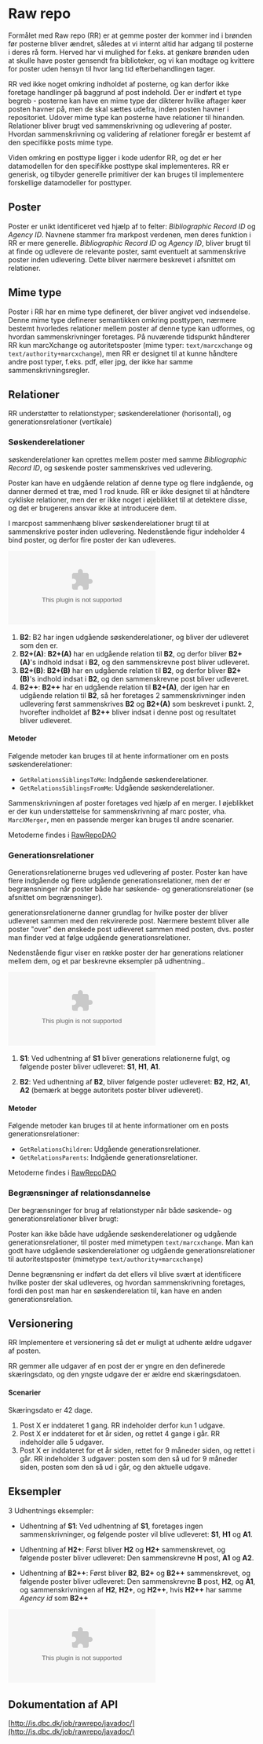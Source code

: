 # Raw repo #

Formålet med Raw repo (RR) er at gemme poster der kommer ind
i brønden før posterne bliver ændret, således at vi internt
altid har adgang til posterne i deres rå form. Herved har vi
mulighed for f.eks. at genkøre brønden uden at skulle have
poster gensendt fra biblioteker, og vi kan modtage og
kvittere for poster uden hensyn til hvor lang tid
efterbehandlingen tager.

RR ved ikke noget omkring indholdet af posterne, og kan
derfor ikke foretage handlinger på baggrund af post
indehold. Der er indført et type begreb - posterne kan have
en mime type der dikterer hvilke aftager køer posten havner
på, men de skal sættes udefra, inden posten havner i
repositoriet. Udover mime type kan posterne have relationer til
hinanden. Relationer bliver brugt ved sammenskrivning og
udlevering af poster. Hvordan sammenskrivning og validering
af relationer foregår er bestemt af den specifikke posts
mime type.

Viden omkring en posttype ligger i kode udenfor RR, og det
er her datamodellen for den specifikke posttype skal
implementeres. RR er generisk, og tilbyder generelle
primitiver der kan bruges til implementere forskellige
datamodeller for posttyper.


## Poster ##

Poster er unikt identificeret ved hjælp af to felter:
*Bibliographic Record ID* og *Agency ID*. Navnene stammer
fra markpost verdenen, men deres funktion i RR er mere
generelle.  *Bibliographic Record ID* og *Agency ID*, bliver
brugt til at finde og udlevere de relevante poster, samt
eventuelt at sammenskrive poster inden udlevering. Dette
bliver nærmere beskrevet i afsnittet om relationer.


## Mime type ##

Poster i RR har en mime type defineret, der bliver angivet
ved indsendelse.  Denne mime type definerer semantikken
omkring posttypen, nærmere bestemt hvorledes relationer
mellem poster af denne type kan udformes, og hvordan
sammenskrivninger foretages. På nuværende tidspunkt
håndterer RR kun marcXchange og autoritetsposter (mime
typer: `text/marcxchange` og `text/authority+marcxchange`),
men RR er designet til at kunne håndtere andre post typer,
f.eks. pdf, eller jpg, der ikke har samme
sammenskrivningsregler.

## Relationer ##

RR understøtter to relationstyper; søskenderelationer
(horisontal), og generationsrelationer (vertikale)

### Søskenderelationer ###

søskenderelationer kan oprettes mellem poster med samme
*Bibliographic Record ID*, og søskende poster sammenskrives
ved udlevering.

Poster kan have en udgående relation af denne type og flere
indgående, og danner dermed et træ, med 1 rod knude. RR er
ikke designet til at håndtere cykliske relationer, men der
er ikke noget i øjeblikket til at detektere disse, og det er
brugerens ansvar ikke at introducere dem.

I marcpost sammenhæng bliver søskenderelationer brugt til
at sammenskrive poster inden udlevering. Nedenstående figur
indeholder 4 bind poster, og derfor fire poster der kan
udleveres.

![Søskenderelationer](siblings.eps)

1. **B2**: B2 har ingen udgående søskenderelationer, og
   bliver der udleveret som den er.
2. **B2+(A)**: **B2+(A)** har en udgående relation til
   **B2**, og derfor bliver **B2+(A)**'s indhold indsat i
   **B2**, og den sammenskrevne post bliver udleveret.
3. **B2+(B)**: **B2+(B)** har en udgående relation til
   **B2**, og derfor bliver **B2+(B)**'s indhold indsat i
   **B2**, og den sammenskrevne post bliver udleveret.
4. **B2++**: **B2++** har en udgående relation til
   **B2+(A)**, der igen har en udgående relation til **B2**,
   så her foretages 2 sammenskrivninger inden udlevering
   først sammenskrives **B2** og **B2+(A)** som beskrevet i
   punkt. 2, hvorefter indholdet af **B2++** bliver indsat i
   denne post og resultatet bliver udleveret.


#### Metoder ####

Følgende metoder kan bruges til at hente informationer om en
posts søskenderelationer:

* `GetRelationsSiblingsToMe`: Indgående søskenderelationer.
* `GetRelationsSiblingsFromMe`: Udgående søskenderelationer.

Sammenskrivningen af poster foretages ved hjælp af en
merger. I øjeblikket er der kun understøttelse for
sammenskrivning af marc poster, vha. `MarcXMerger`, men en
passende merger kan bruges til andre scenarier.

Metoderne findes i [RawRepoDAO](http://is.dbc.dk/job/rawrepo/javadoc/)


### Generationsrelationer ###

Generationsrelationerne bruges ved udlevering af
poster. Poster kan have flere indgående og flere udgående
generationsrelationer, men der er begrænsninger når poster
både har søskende- og generationsrelationer (se afsnittet om
begrænsninger).

generationsrelationerne danner grundlag for hvilke poster
der bliver udleveret sammen med den rekvirerede
post. Nærmere bestemt bliver alle poster "over" den ønskede
post udleveret sammen med posten, dvs. poster man finder ved
at følge udgående generationsrelationer.

Nedenstående figur viser en række poster der har generations
relationer mellem dem, og et par beskrevne eksempler på
udhentning..

![generationsrelationer](generation.eps)

1. **S1**: Ved udhentning af **S1** bliver generations
   relationerne fulgt, og følgende poster bliver udleveret:
   **S1**, **H1**, **A1**.

2. **B2**: Ved udhentning af **B2**, bliver følgende poster
   udleveret: **B2**, **H2**, **A1**, **A2** (bemærk at
   begge autoritets poster bliver udleveret).


#### Metoder ####

Følgende metoder kan bruges til at hente informationer om en
posts generationsrelationer:

* `GetRelationsChildren`: Udgående generationsrelationer.
* `GetRelationsParents`: Indgående generationsrelationer.

Metoderne findes i [RawRepoDAO](http://is.dbc.dk/job/rawrepo/javadoc/)


### Begrænsninger af relationsdannelse ###

Der begrænsninger for brug af relationstyper når både
søskende- og generationsrelationer bliver brugt:

Poster kan ikke både have udgående søskenderelationer og
udgående generationsrelationer, til poster med mimetypen
`text/marcxchange`. Man kan godt have udgående
søskenderelationer og udgående generationsrelationer til
autoritestsposter (mimetype `text/authority+marcxchange`)

Denne begrænsning er indført da det ellers vil blive svært
at identificere hvilke poster der skal udleveres, og hvordan
sammenskrivning foretages, fordi den post man har en
søskenderelation til, kan have en anden generationsrelation.


## Versionering ##

RR Implementere et versionering så det er muligt at udhente
ældre udgaver af posten.

RR gemmer alle udgaver af en post der er yngre en den
definerede skæringsdato, og den yngste udgave der er
ældre end skæringsdatoen.

#### Scenarier ####

Skæringsdato er 42 dage.

1. Post X er inddateret 1 gang. RR indeholder derfor kun 1
   udgave.
2. Post X er inddateret for et år siden, og rettet 4 gange i
   går. RR indeholder alle 5 udgaver.
3. Post X er inddateret for et år siden, rettet for 9 måneder
   siden, og rettet i går. RR indeholder 3 udgaver: posten
   som den så ud for 9 måneder siden, posten som den så ud i
   går, og den aktuelle udgave.


## Eksempler ##

3 Udhentnings eksempler:



* Udhentning af **S1**: Ved udhentning af **S1**, foretages
  ingen sammenskrivninger, og følgende poster vil blive
  udleveret: **S1**, **H1** og **A1**.

* Udhentning af **H2+**: Først bliver **H2** og **H2+**
  sammenskrevet, og følgende poster bliver udleveret: Den
  sammenskrevne **H** post, **A1** og **A2**.
  
* Udhentning af **B2++**: Først bliver **B2**, **B2+** og
  **B2++** sammenskrevet, og følgende poster bliver udleveret:
  Den sammenskrevne **B** post, **H2**, og **A1**, og
  sammenskrivningen af **H2**, **H2+**, og **H2++**, hvis
  **H2++** har samme *Agency id* som **B2++**

![Poster i RR](RawRepo.eps)


## Dokumentation af API ##
[http://is.dbc.dk/job/rawrepo/javadoc/](http://is.dbc.dk/job/rawrepo/javadoc/)
